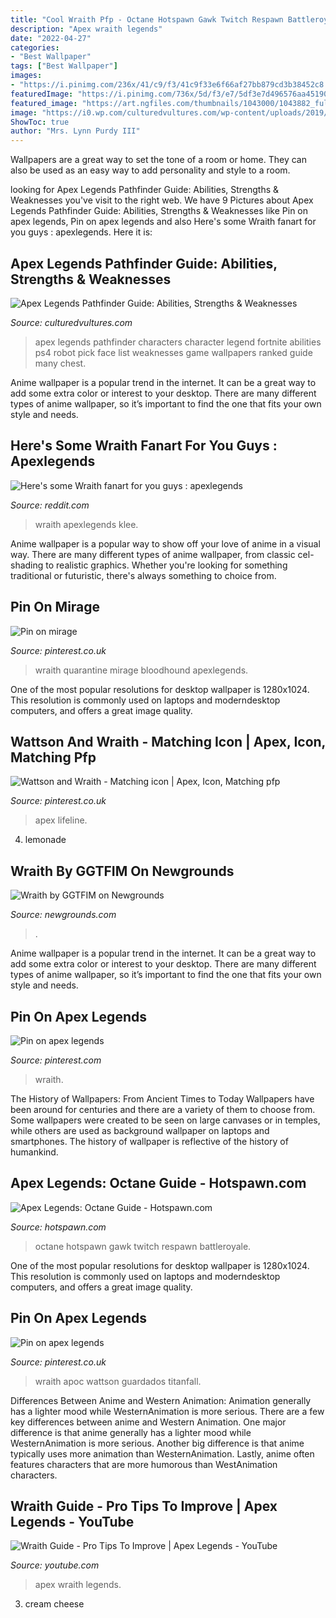 ```yaml
---
title: "Cool Wraith Pfp - Octane Hotspawn Gawk Twitch Respawn Battleroyale"
description: "Apex wraith legends"
date: "2022-04-27"
categories:
- "Best Wallpaper"
tags: ["Best Wallpaper"]
images:
- "https://i.pinimg.com/236x/41/c9/f3/41c9f33e6f66af27bb879cd3b38452c8.jpg?nii=t"
featuredImage: "https://i.pinimg.com/736x/5d/f3/e7/5df3e7d496576aa451901112f0409b6d.jpg"
featured_image: "https://art.ngfiles.com/thumbnails/1043000/1043882_full.png?f1574567114"
image: "https://i0.wp.com/culturedvultures.com/wp-content/uploads/2019/02/DonovanRyder_ApexLegends_20190211_15-21-38.jpg?fit=1200%2C675&amp;ssl=1"
ShowToc: true
author: "Mrs. Lynn Purdy III"
---
```



Wallpapers are a great way to set the tone of a room or home. They can also be used as an easy way to add personality and style to a room.

	

		
looking for Apex Legends Pathfinder Guide: Abilities, Strengths &amp; Weaknesses you've visit to the right web. We have 9 Pictures about Apex Legends Pathfinder Guide: Abilities, Strengths &amp; Weaknesses like Pin on apex legends, Pin on apex legends and also Here&#039;s some Wraith fanart for you guys : apexlegends. Here it is:
		
    
## Apex Legends Pathfinder Guide: Abilities, Strengths &amp; Weaknesses

<img loading=lazy src="https://i0.wp.com/culturedvultures.com/wp-content/uploads/2019/02/DonovanRyder_ApexLegends_20190211_15-21-38.jpg?fit=1200%2C675&amp;ssl=1" onerror="this.onerror=null;this.src='https://tse2.mm.bing.net/th?id=OIP.xgUGoLl0NU0WMUh-937Y5gHaEK&amp;pid=15.1';" alt="Apex Legends Pathfinder Guide: Abilities, Strengths &amp; Weaknesses">

_Source: culturedvultures.com_

>apex legends pathfinder characters character legend fortnite abilities ps4 robot pick face list weaknesses game wallpapers ranked guide many chest. 

	

Anime wallpaper is a popular trend in the internet. It can be a great way to add some extra color or interest to your desktop. There are many different types of anime wallpaper, so it’s important to find the one that fits your own style and needs.

    
## Here&#039;s Some Wraith Fanart For You Guys : Apexlegends

<img loading=lazy src="https://i.redd.it/jfutyz55kso41.jpg" onerror="this.onerror=null;this.src='https://tse3.mm.bing.net/th?id=OIP.InGvRTnKYcbssnVd2aD0FAHaJ4&amp;pid=15.1';" alt="Here&#039;s some Wraith fanart for you guys : apexlegends">

_Source: reddit.com_

>wraith apexlegends klee. 

	

Anime wallpaper is a popular way to show off your love of anime in a visual way. There are many different types of anime wallpaper, from classic cel-shading to realistic graphics. Whether you're looking for something traditional or futuristic, there's always something to choice from.

    
## Pin On Mirage

<img loading=lazy src="https://i.pinimg.com/originals/d9/5e/35/d95e356613e7e4ebc72154aed3e6be41.jpg" onerror="this.onerror=null;this.src='https://tse1.mm.bing.net/th?id=OIP.NCTofJujwnLIOsphIPMbuwHaE4&amp;pid=15.1';" alt="Pin on mirage">

_Source: pinterest.co.uk_

>wraith quarantine mirage bloodhound apexlegends. 

	

One of the most popular resolutions for desktop wallpaper is 1280x1024. This resolution is commonly used on laptops and moderndesktop computers, and offers a great image quality.

    
## Wattson And Wraith - Matching Icon | Apex, Icon, Matching Pfp

<img loading=lazy src="https://i.pinimg.com/236x/41/c9/f3/41c9f33e6f66af27bb879cd3b38452c8.jpg?nii=t" onerror="this.onerror=null;this.src='https://tse4.mm.bing.net/th?id=OIP.oJLGG8FVR6e9rBWLg4U1DAAAAA&amp;pid=15.1';" alt="Wattson and Wraith - Matching icon | Apex, Icon, Matching pfp">

_Source: pinterest.co.uk_

>apex lifeline. 

	

4. lemonade 

    
## Wraith By GGTFIM On Newgrounds

<img loading=lazy src="https://art.ngfiles.com/thumbnails/1043000/1043882_full.png?f1574567114" onerror="this.onerror=null;this.src='https://tse2.mm.bing.net/th?id=OIP.63BNWSPlb48pzSNe5VR8BQAAAA&amp;pid=15.1';" alt="Wraith by GGTFIM on Newgrounds">

_Source: newgrounds.com_

>. 

	

Anime wallpaper is a popular trend in the internet. It can be a great way to add some extra color or interest to your desktop. There are many different types of anime wallpaper, so it’s important to find the one that fits your own style and needs.

    
## Pin On Apex Legends

<img loading=lazy src="https://i.pinimg.com/originals/60/a5/86/60a586fa0eec1fb47d021d210eedc7e0.jpg" onerror="this.onerror=null;this.src='https://tse4.mm.bing.net/th?id=OIP.PoYaCJEEFzBmbWI9Ir6C9wHaLG&amp;pid=15.1';" alt="Pin on apex legends">

_Source: pinterest.com_

>wraith. 

	

The History of Wallpapers: From Ancient Times to Today
Wallpapers have been around for centuries and there are a variety of them to choose from. Some wallpapers were created to be seen on large canvases or in temples, while others are used as background wallpaper on laptops and smartphones. The history of wallpaper is reflective of the history of humankind.

    
## Apex Legends: Octane Guide - Hotspawn.com

<img loading=lazy src="https://www.hotspawn.com/app/uploads/2019/03/Octane-1024x657.jpg" onerror="this.onerror=null;this.src='https://tse2.mm.bing.net/th?id=OIP.9jodfxHb0_IW0ivrFcb7uwHaEw&amp;pid=15.1';" alt="Apex Legends: Octane Guide - Hotspawn.com">

_Source: hotspawn.com_

>octane hotspawn gawk twitch respawn battleroyale. 

	

One of the most popular resolutions for desktop wallpaper is 1280x1024. This resolution is commonly used on laptops and moderndesktop computers, and offers a great image quality.

    
## Pin On Apex Legends

<img loading=lazy src="https://i.pinimg.com/736x/5d/f3/e7/5df3e7d496576aa451901112f0409b6d.jpg" onerror="this.onerror=null;this.src='https://tse1.mm.bing.net/th?id=OIP.roZAV8dj0ZrNYv-AzuI_NgHaKx&amp;pid=15.1';" alt="Pin on apex legends">

_Source: pinterest.co.uk_

>wraith apoc wattson guardados titanfall. 

	

Differences Between Anime and Western Animation: Animation generally has a lighter mood while WesternAnimation is more serious.
There are a few key differences between anime and Western Animation. One major difference is that anime generally has a lighter mood while WesternAnimation is more serious. Another big difference is that anime typically uses more animation than WesternAnimation. Lastly, anime often features characters that are more humorous than WestAnimation characters.

    
## Wraith Guide - Pro Tips To Improve | Apex Legends - YouTube

<img loading=lazy src="https://i.ytimg.com/vi/gBYOu6LPZjg/maxresdefault.jpg" onerror="this.onerror=null;this.src='https://tse3.mm.bing.net/th?id=OIP.F_N-6lpBJrymqo8eLmr7PgHaEK&amp;pid=15.1';" alt="Wraith Guide - Pro Tips To Improve | Apex Legends - YouTube">

_Source: youtube.com_

>apex wraith legends. 

	

3. cream cheese 

